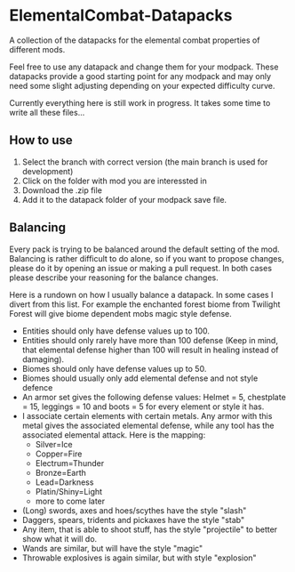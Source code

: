 # ElementalCombat-Datapacks

A collection of the datapacks for the elemental combat properties of different mods.

Feel free to use any datapack and change them for your modpack. These datapacks provide a good starting point for any modpack and may only need some slight adjusting depending on your expected difficulty curve.

Currently everything here is still work in progress. It takes some time to write all these files...

## How to use

1. Select the branch with correct version (the main branch is used for development)
2. Click on the folder with mod you are interessted in
3. Download the .zip file
4. Add it to the datapack folder of your modpack save file.

## Balancing

Every pack is trying to be balanced around the default setting of the mod. Balancing is rather difficult to do alone, so if you want to propose changes, please do it by opening an issue or making a pull request. In both cases please describe your reasoning for the balance changes.

Here is a rundown on how I usually balance a datapack. In some cases I divert from this list. For example the enchanted forest biome from Twilight Forest will give biome dependent mobs magic style defense.

- Entities should only have defense values up to 100.
- Entities should only rarely have more than 100 defense (Keep in mind, that elemental defense higher than 100 will result in healing instead of damaging).
- Biomes should only have defense values up to 50.
- Biomes should usually only add elemental defense and not style defence
- An armor set gives the following defense values: Helmet = 5, chestplate = 15, leggings = 10 and boots = 5 for every element or style it has.
- I associate certain elements with certain metals. Any armor with this metal gives the associated elemental defense, while any tool has the associated elemental attack. Here is the mapping:
  - Silver=Ice
  - Copper=Fire
  - Electrum=Thunder
  - Bronze=Earth
  - Lead=Darkness
  - Platin/Shiny=Light
  - more to come later
- (Long) swords, axes and hoes/scythes have the style "slash"
- Daggers, spears, tridents and pickaxes have the style "stab"
- Any item, that is able to shoot stuff, has the style "projectile" to better show what it will do.
- Wands are similar, but will have the style "magic"
- Throwable explosives is again similar, but with style "explosion"
